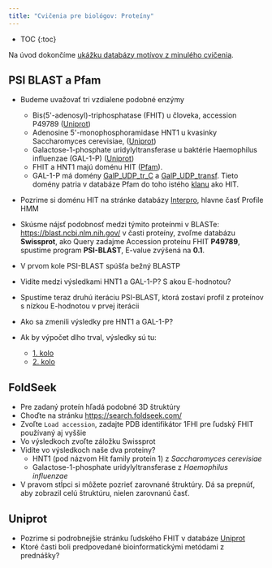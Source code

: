 ```yaml
---
title: "Cvičenia pre biológov: Proteíny"
---
```


* TOC
{:toc}


Na úvod dokončíme [ukážku databázy motívov z minulého cvičenia](./cb-expr2.html#kvasinkové-transkripčné-faktory-v-sgd).

## PSI BLAST a Pfam

  - Budeme uvažovať tri vzdialene podobné enzýmy
      - Bis(5'-adenosyl)-triphosphatase (FHIT) u človeka, accession
        P49789 ([Uniprot](https://www.uniprot.org/uniprot/P49789))
      - Adenosine 5'-monophosphoramidase HNT1 u kvasinky Saccharomyces
        cerevisiae, ([Uniprot](https://www.uniprot.org/uniprot/Q9BX68))
      - Galactose-1-phosphate uridylyltransferase u baktérie Haemophilus
        influenzae (GAL-1-P)
        ([Uniprot](https://www.uniprot.org/uniprot/P31764))
      - FHIT a HNT1 majú doménu HIT
        ([Pfam](https://www.ebi.ac.uk/interpro/entry/pfam/PF01230/)).
      - GAL-1-P má domény
        [GalP\_UDP\_tr\_C](https://www.ebi.ac.uk/interpro/entry/pfam/PF02744/)
        a
        [GalP\_UDP\_transf](https://www.ebi.ac.uk/interpro/entry/pfam/PF01087/).
        Tieto domény patria v databáze Pfam do toho istého
        [klanu](https://www.ebi.ac.uk/interpro/set/pfam/CL0265/) ako
        HIT.
  - Pozrime si doménu HIT na stránke databázy [Interpro](https://www.ebi.ac.uk/interpro/entry/pfam/PF01230/), hlavne časť
    Profile HMM


  - Skúsme nájsť podobnosť medzi týmito proteínmi v BLASTe:
    <https://blast.ncbi.nlm.nih.gov/> v časti proteíny, zvoľme databázu
    **Swissprot**, ako Query zadajme Accession proteínu FHIT **P49789**,
    spustime program **PSI-BLAST**, E-value zvýšená na **0.1**.
  - V prvom kole PSI-BLAST spúšťa bežný BLASTP
  - Vidíte medzi výsledkami HNT1 a GAL-1-P? S akou E-hodnotou?
  - Spustíme teraz druhú iteráciu PSI-BLAST, ktorá zostaví profil z
    proteínov s nízkou E-hodnotou v prvej iterácii
  - Ako sa zmenili výsledky pre HNT1 a GAL-1-P?


  - Ak by výpočet dlho trval, výsledky sú tu:
      - [1.
        kolo](https://blast.ncbi.nlm.nih.gov/Blast.cgi?CMD=Get&RID=N2UHJWVB013)
      - [2.
        kolo](https://blast.ncbi.nlm.nih.gov/Blast.cgi?CMD=Get&RID=N2UMV18C016)

## FoldSeek

* Pre zadaný proteín hľadá podobné 3D štruktúry
* Choďte na stránku <https://search.foldseek.com/>
* Zvoľte `Load accession`, zadajte PDB identifikátor 1FHI pre ľudský FHIT používaný aj vyššie
* Vo výsledkoch zvoľte záložku Swissprot
* Vidíte vo výsledkoch naše dva proteiny?
  * HNT1 (pod názvom Hit family protein 1) z *Saccharomyces cerevisiae*
  * Galactose-1-phosphate uridylyltransferase z *Haemophilus influenzae*
* V pravom stĺpci si môžete pozrieť zarovnané štruktúry. Dá sa prepnúť, aby zobrazil celú štruktúru, nielen zarovnanú časť.


## Uniprot

- Pozrime si podrobnejšie stránku ľudského FHIT v databáze [Uniprot](https://www.uniprot.org/uniprot/P49789)
- Ktoré časti boli predpovedané bioinformatickými metódami z prednášky?


